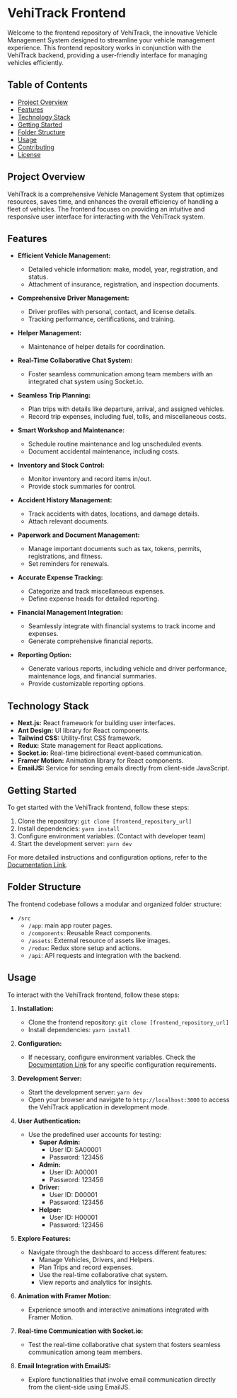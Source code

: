 # VehiTrack Frontend

Welcome to the frontend repository of VehiTrack, the innovative Vehicle Management System designed to streamline your vehicle management experience. This frontend repository works in conjunction with the VehiTrack backend, providing a user-friendly interface for managing vehicles efficiently.

## Table of Contents

- [Project Overview](#project-overview)
- [Features](#features)
- [Technology Stack](#technology-stack)
- [Getting Started](#getting-started)
- [Folder Structure](#folder-structure)
- [Usage](#usage)
- [Contributing](#contributing)
- [License](#license)

## Project Overview

VehiTrack is a comprehensive Vehicle Management System that optimizes resources, saves time, and enhances the overall efficiency of handling a fleet of vehicles. The frontend focuses on providing an intuitive and responsive user interface for interacting with the VehiTrack system.

## Features

- **Efficient Vehicle Management:**

  - Detailed vehicle information: make, model, year, registration, and status.
  - Attachment of insurance, registration, and inspection documents.

- **Comprehensive Driver Management:**

  - Driver profiles with personal, contact, and license details.
  - Tracking performance, certifications, and training.

- **Helper Management:**

  - Maintenance of helper details for coordination.

- **Real-Time Collaborative Chat System:**

  - Foster seamless communication among team members with an integrated chat system using Socket.io.

- **Seamless Trip Planning:**

  - Plan trips with details like departure, arrival, and assigned vehicles.
  - Record trip expenses, including fuel, tolls, and miscellaneous costs.

- **Smart Workshop and Maintenance:**

  - Schedule routine maintenance and log unscheduled events.
  - Document accidental maintenance, including costs.

- **Inventory and Stock Control:**

  - Monitor inventory and record items in/out.
  - Provide stock summaries for control.

- **Accident History Management:**

  - Track accidents with dates, locations, and damage details.
  - Attach relevant documents.

- **Paperwork and Document Management:**

  - Manage important documents such as tax, tokens, permits, registrations, and fitness.
  - Set reminders for renewals.

- **Accurate Expense Tracking:**

  - Categorize and track miscellaneous expenses.
  - Define expense heads for detailed reporting.

- **Financial Management Integration:**

  - Seamlessly integrate with financial systems to track income and expenses.
  - Generate comprehensive financial reports.

- **Reporting Option:**
  - Generate various reports, including vehicle and driver performance, maintenance logs, and financial summaries.
  - Provide customizable reporting options.

## Technology Stack

- **Next.js:** React framework for building user interfaces.
- **Ant Design:** UI library for React components.
- **Tailwind CSS:** Utility-first CSS framework.
- **Redux:** State management for React applications.
- **Socket.io:** Real-time bidirectional event-based communication.
- **Framer Motion:** Animation library for React components.
- **EmailJS:** Service for sending emails directly from client-side JavaScript.

## Getting Started

To get started with the VehiTrack frontend, follow these steps:

1. Clone the repository: `git clone [frontend_repository_url]`
2. Install dependencies: `yarn install`
3. Configure environment variables. (Contact with developer team)
4. Start the development server: `yarn dev`

For more detailed instructions and configuration options, refer to the [Documentation Link](https://docs.google.com/document/d/1p9UTRG0EbPuOUZziWcvhrJbCLFHpTxKn5TNf2t-Sji0/edit?usp=sharing).

## Folder Structure

The frontend codebase follows a modular and organized folder structure:

- `/src`
  - `/app`: main app router pages.
  - `/components`: Reusable React components.
  - `/assets`: External resource of assets like images.
  - `/redux`: Redux store setup and actions.
  - `/api`: API requests and integration with the backend.

## Usage

To interact with the VehiTrack frontend, follow these steps:

1. **Installation:**

   - Clone the frontend repository: `git clone [frontend_repository_url]`
   - Install dependencies: `yarn install`

2. **Configuration:**

   - If necessary, configure environment variables. Check the [Documentation Link](#) for any specific configuration requirements.

3. **Development Server:**

   - Start the development server: `yarn dev`
   - Open your browser and navigate to `http://localhost:3000` to access the VehiTrack application in development mode.

4. **User Authentication:**

   - Use the predefined user accounts for testing:
     - **Super Admin:**
       - User ID: SA00001
       - Password: 123456
     - **Admin:**
       - User ID: A00001
       - Password: 123456
     - **Driver:**
       - User ID: D00001
       - Password: 123456
     - **Helper:**
       - User ID: H00001
       - Password: 123456

5. **Explore Features:**

   - Navigate through the dashboard to access different features:
     - Manage Vehicles, Drivers, and Helpers.
     - Plan Trips and record expenses.
     - Use the real-time collaborative chat system.
     - View reports and analytics for insights.

6. **Animation with Framer Motion:**

   - Experience smooth and interactive animations integrated with Framer Motion.

7. **Real-time Communication with Socket.io:**

   - Test the real-time collaborative chat system that fosters seamless communication among team members.

8. **Email Integration with EmailJS:**
   - Explore functionalities that involve email communication directly from the client-side using EmailJS.

